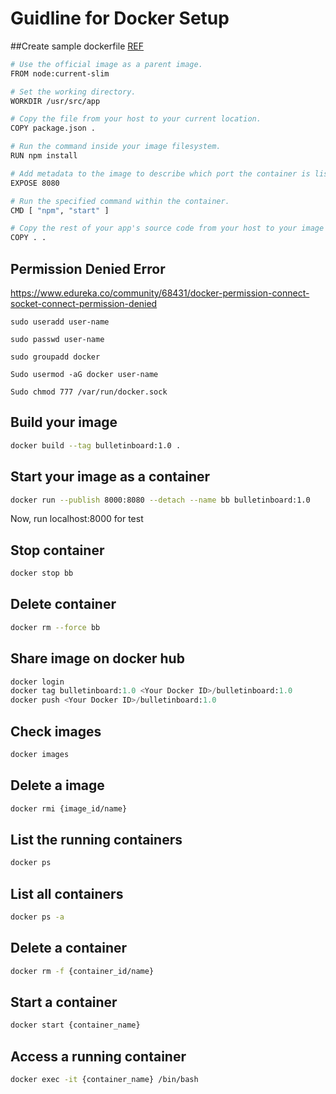 # Guidline for Docker Setup

##Create sample dockerfile
[REF](https://docs.docker.com/get-started/part2/#sample-dockerfile)
```bash
# Use the official image as a parent image.
FROM node:current-slim

# Set the working directory.
WORKDIR /usr/src/app

# Copy the file from your host to your current location.
COPY package.json .

# Run the command inside your image filesystem.
RUN npm install

# Add metadata to the image to describe which port the container is listening on at runtime.
EXPOSE 8080

# Run the specified command within the container.
CMD [ "npm", "start" ]

# Copy the rest of your app's source code from your host to your image filesystem.
COPY . .
```
## Permission Denied Error
https://www.edureka.co/community/68431/docker-permission-connect-socket-connect-permission-denied


    sudo useradd user-name

    sudo passwd user-name 

    sudo groupadd docker

    Sudo usermod -aG docker user-name

    Sudo chmod 777 /var/run/docker.sock
    
## Build your image
```bash
docker build --tag bulletinboard:1.0 .
```
## Start your image as a container
```bash
docker run --publish 8000:8080 --detach --name bb bulletinboard:1.0
```
Now, run localhost:8000 for test

## Stop container
```bash
docker stop bb
```
## Delete container
```bash
docker rm --force bb
```

## Share image on docker hub
```Python
docker login
docker tag bulletinboard:1.0 <Your Docker ID>/bulletinboard:1.0
docker push <Your Docker ID>/bulletinboard:1.0
```

## Check images
```bash
docker images
```

## Delete a image
```bash
docker rmi {image_id/name}
```
## List the running containers
```bash
docker ps
```

## List all containers
```bash
docker ps -a
```

## Delete a container
```bash
docker rm -f {container_id/name}
```
## Start a container
```bash
docker start {container_name}
```

## Access a running container
```bash
docker exec -it {container_name} /bin/bash
```
